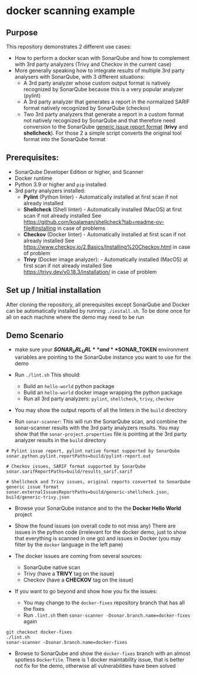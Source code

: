 # docker scanning example

## Purpose
This repository demonstrates 2 different use cases:
- How to perform a docker scan with SonarQube and how to complement with 3rd party analyzers
(Trivy and Checkov in the current case)
- More generally speaking how to integrate results of multiple 3rd party analysers with SonarQube, with 3 different situations:
  - A 3rd party analyzer whose custom output format is natively recognized by SonarQube because this is a very popular analyzer (pylint)
  - A 3rd party analyzer that generates a report in the normalized SARIF format natively recognized by SonarQube (checkov)
  - Two 3rd party analyzers that generate a report in a custom format not natively recognized by SonarQube and that therefore need conversion to the SonarQube [generic issue report format](https://docs.sonarsource.com/sonarqube-server/latest/analyzing-source-code/importing-external-issues/generic-issue-import-format/) (**trivy** and **shellcheck**).
  For those 2 a simple script converts the original tool format into the SonarQube format


## Prerequisites:
- SonarQube Developer Edition or higher, and Scanner
- Docker runtime
- Python 3.9 or higher and `pip` installed
- 3rd party analyzers installed:
  - **Pylint** (Python linter) - Automatically installed at first scan if not already installed
  - **Shellcheck** (Shell linter) - Automatically installed (MacOS) at first scan if not already installed
    See https://github.com/koalaman/shellcheck?tab=readme-ov-file#installing in case of problems
  - **Checkov** (Docker linter) - Automatically installed at first scan if not already installed
    See https://www.checkov.io/2.Basics/Installing%20Checkov.html in case of problem
  - **Trivy** (Docker image analyzer):  - Automatically installed (MacOS) at first scan if not already installed
  See https://trivy.dev/v0.18.3/installation/ in case of problem

## Set up / Initial installation
After cloning the repository, all prerequisites except SonarQube and Docker can be automatically installed by running `./install.sh`.
To be done once for all on each machine where the demo may need to be run

## Demo Scenario
- make sure your **$SONAR_URL_URL** and **$SONAR_TOKEN** environment variables are pointing to the SonarQube instance you want to use for the demo
- Run `./lint.sh`
  This should:
  - Build an `hello-world` python package
  - Build an `hello-world` docker image wrapping the python package
  - Run all 3rd party analyzers: `pylint`, `shellcheck`, `trivy`, `checkov`

- You may show the output reports of all the linters in the `build` directory

- Run `sonar-scanner`:
  This will run the SonarQube scan, and combine the sonar-scanner results with the 3rd party analyzers results.
  You may show that the `sonar-project.properties` file is pointing at the 3rd party analyzer results in the `build` directory
```
# Pylint issue report, pylint native format supported by SonarQube
sonar.python.pylint.reportPaths=build/pylint-report.out

# Checkov issues, SARIF format supported by SonarQube
sonar.sarifReportPaths=build/results_sarif.sarif

# Shellcheck and Trivy issues, original reports converted to SonarQube generic issue format
sonar.externalIssuesReportPaths=build/generic-shellcheck.json, build/generic-trivy.json
```

- Browse your SonarQube instance and to the the **Docker Hello World** project
- Show the found issues (on overall code to not miss any)
  There are issues in the python code (irrelevant for the docker demo, just to show that everything is scanned in one go)
  and issues in Docker (you may filter by the `docker` language in the left pane)
- The docker issues are coming from several sources:
  - SonarQube native scan
  - Trivy (have a **TRIVY** tag on the issue)
  - Checkov (have a **CHECKOV** tag on the issue)

- If you want to go beyond and show how you fix the issues:
  - You may change to the `docker-fixes` repository branch that has all the fixes
  - Run `.lint.sh` then `sonar-scanner -Dsonar.branch.name=docker-fixes` again
```
git checkout docker-fixes
./lint.sh
sonar-scanner -Dsonar.branch.name=docker-fixes
```
  - Browse to SonarQube and show the `docker-fixes` branch with an almost spotless `Dockerfile`.
    There is 1 docker maintability issue, that is better not fix for the demo, otherwise all vulnerabilities have been solved